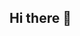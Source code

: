 ## Hi there 👋

<!--
**nhkhai/nhkhai** is a ✨ _special_ ✨ repository because its `README.md` (this file) appears on your GitHub profile.

Here are some ideas to get you started:

- 🔭 I’m currently working on ...
- 🌱 I’m currently learning ...
- 👯 I’m looking to collaborate on ...
- 🤔 I’m looking for help with ...
- 💬 Ask me about ...
- 📫 How to reach me: ...
- 😄 Pronouns: ...
- ⚡ Fun fact: ...
-->

<!--
# Portfolio Website

A [website](https://ng-heng-khai.netlify.app/) to introduce myself and showcase my projects.
The source code is found [here](https://github.com/nhkhai/my-portfolio-website).

Hosted Links:
[GitHub Pages](https://nhkhai.github.io/my-portfolio-website/)
[Netlify](https://ng-heng-khai.netlify.app/)
-->
<meta name="google-site-verification" content="0HYaV2Au1GbkMt5HHgFBEZDKyS3qvDq8fDVjYc7SU1s" />
